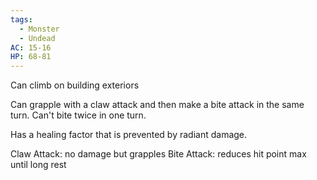 ```yaml
---
tags:
  - Monster
  - Undead
AC: 15-16
HP: 68-81
---
```

Can climb on building exteriors

Can grapple with a claw attack and then make a bite attack in the same turn. Can't bite twice in one turn.

Has a healing factor that is prevented by radiant damage.

Claw Attack: no damage but grapples
Bite Attack: reduces hit point max until long rest